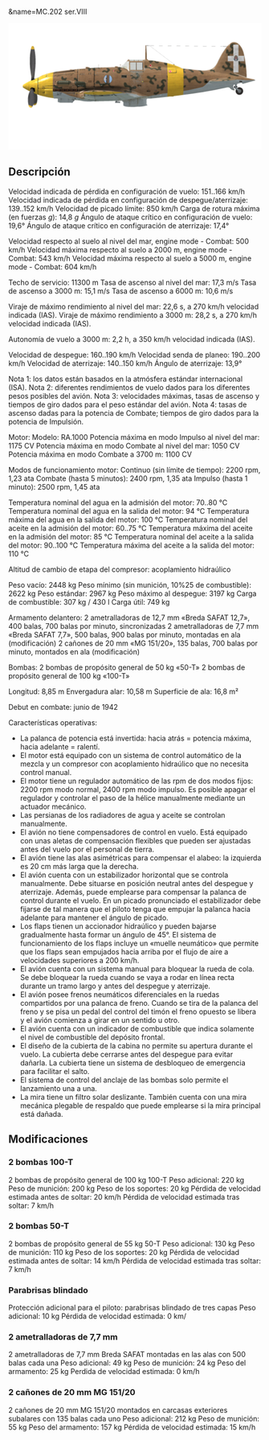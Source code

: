 &name=MC.202 ser.VIII

![mc202s8](../images/mc202s8.png)

## Descripción

Velocidad indicada de pérdida en configuración de vuelo: 151..166 km/h
Velocidad indicada de pérdida en configuración de despegue/aterrizaje: 139..152 km/h
Velocidad de picado límite: 850 km/h
Carga de rotura máxima (en fuerzas <i>g</i>): 14,8 <i>g</i>
Ángulo de ataque crítico en configuración de vuelo: 19,6°
Ángulo de ataque crítico en configuración de aterrizaje: 17,4°

Velocidad respecto al suelo al nivel del mar, engine mode - Combat: 500 km/h
Velocidad máxima respecto al suelo a 2000 m, engine mode - Combat: 543 km/h
Velocidad máxima respecto al suelo a 5000 m, engine mode - Combat: 604 km/h

Techo de servicio: 11300 m
Tasa de ascenso al nivel del mar: 17,3 m/s
Tasa de ascenso a 3000 m: 15,1 m/s
Tasa de ascenso a 6000 m: 10,6 m/s

Viraje de máximo rendimiento al nivel del mar: 22,6 s, a 270 km/h velocidad indicada (IAS).
Viraje de máximo rendimiento a 3000 m: 28,2 s, a 270 km/h velocidad indicada (IAS).

Autonomía de vuelo a 3000 m: 2,2 h, a 350 km/h velocidad indicada (IAS).

Velocidad de despegue: 160..190 km/h
Velocidad senda de planeo: 190..200 km/h
Velocidad de aterrizaje: 140..150 km/h
Ángulo de aterrizaje: 13,9°

Nota 1: los datos están basados en la atmósfera estándar internacional (ISA).
Nota 2: diferentes rendimientos de vuelo dados para los diferentes pesos posibles del avión.
Nota 3: velocidades máximas, tasas de ascenso y tiempos de giro dados para el peso estándar del avión.
Nota 4: tasas de ascenso dadas para la potencia de Combate; tiempos de giro dados para la potencia de Impulsión.

Motor:
Modelo: RA.1000
Potencia máxima en modo Impulso al nivel del mar: 1175 CV
Potencia máxima en modo Combate al nivel del mar: 1050 CV
Potencia máxima en modo Combate a 3700 m: 1100 CV

Modos de funcionamiento motor:
Continuo (sin límite de tiempo): 2200 rpm, 1,23 ata
Combate (hasta 5 minutos): 2400 rpm, 1,35 ata
Impulso (hasta 1 minuto): 2500 rpm, 1,45 ata

Temperatura nominal del agua en la admisión del motor: 70..80 °C
Temperatura nominal del agua en la salida del motor: 94 °C
Temperatura máxima del agua en la salida del motor: 100 °C
Temperatura nominal del aceite en la admisión del motor: 60..75 °C
Temperatura máxima del aceite en la admisión del motor: 85 °C
Temperatura nominal del aceite a la salida del motor: 90..100 °C
Temperatura máxima del aceite a la salida del motor: 110 °C

Altitud de cambio de etapa del compresor: acoplamiento hidraúlico

Peso vacío: 2448 kg
Peso mínimo (sin munición, 10%25 de combustible): 2622 kg
Peso estándar: 2967 kg
Peso máximo al despegue: 3197 kg
Carga de combustible: 307 kg / 430 l
Carga útil: 749 kg

Armamento delantero:
2 ametralladoras de 12,7 mm «Breda SAFAT 12,7», 400 balas, 700 balas por minuto, sincronizadas
2 ametralladoras de 7,7 mm «Breda SAFAT 7,7», 500 balas, 900 balas por minuto, montadas en ala (modificación)
2 cañones de 20 mm «MG 151/20», 135 balas, 700 balas por minuto, montados en ala (modificación)

Bombas:
2 bombas de propósito general de 50 kg «50-T»
2 bombas de propósito general de 100 kg «100-T»

Longitud: 8,85 m
Envergadura alar: 10,58 m
Superficie de ala: 16,8 m²

Debut en combate: junio de 1942

Características operativas:
- La palanca de potencia está invertida: hacia atrás = potencia máxima, hacia adelante = ralentí.
- El motor está equipado con un sistema de control automático de la mezcla y un compresor con acoplamiento hidraúlico que no necesita control manual.
- El motor tiene un regulador automático de las rpm de dos modos fijos: 2200 rpm modo normal, 2400 rpm modo impulso. Es posible apagar el regulador y controlar el paso de la hélice manualmente mediante un actuador mecánico.
- Las persianas de los radiadores de agua y aceite se controlan manualmente.
- El avión no tiene compensadores de control en vuelo. Está equipado con unas aletas de compensación flexibles que pueden ser ajustadas antes del vuelo por el personal de tierra.
- El avión tiene las alas asimétricas para compensar el alabeo: la izquierda es 20 cm más larga que la derecha.
- El avión cuenta con un estabilizador horizontal que se controla manualmente. Debe situarse en posición neutral antes del despegue y aterrizaje. Además, puede emplearse para compensar la palanca de control durante el vuelo. En un picado pronunciado el estabilizador debe fijarse de tal manera que el piloto tenga que empujar la palanca hacia adelante para mantener el ángulo de picado.
- Los flaps tienen un accionador hidraúlico y pueden bajarse gradualmente hasta formar un ángulo de 45°. El sistema de funcionamiento de los flaps incluye un «muelle neumático» que permite que los flaps sean empujados hacia arriba por el flujo de aire a velocidades superiores a 200 km/h.
- El avión cuenta con un sistema manual para bloquear la rueda de cola. Se debe bloquear la rueda cuando se vaya a rodar en línea recta durante un tramo largo y antes del despegue y aterrizaje.
- El avión posee frenos neumáticos diferenciales en la ruedas compartidos por una palanca de freno. Cuando se tira de la palanca del freno y se pisa un pedal del control del timón el freno opuesto se libera y el avión comienza a girar en un sentido u otro.
- El avión cuenta con un indicador de combustible que indica solamente el nivel de combustible del depósito frontal.
- El diseño de la cubierta de la cabina no permite su apertura durante el vuelo. La cubierta debe cerrarse antes del despegue para evitar dañarla. La cubierta tiene un sistema de desbloqueo de emergencia para facilitar el salto.
- El sistema de control del anclaje de las bombas solo permite el lanzamiento una a una.
- La mira tiene un filtro solar deslizante. También cuenta con una mira mecánica plegable de respaldo que puede emplearse si la mira principal está dañada.

## Modificaciones

### 2 bombas 100-T

2 bombas de propósito general de 100 kg 100-T
Peso adicional: 220 kg
Peso de munición: 200 kg
Peso de los soportes: 20 kg
Pérdida de velocidad estimada antes de soltar: 20 km/h
Pérdida de velocidad estimada tras soltar: 7 km/h
### 2 bombas 50-T

2 bombas de propósito general de 55 kg 50-T
Peso adicional: 130 kg
Peso de munición: 110 kg
Peso de los soportes: 20 kg
Pérdida de velocidad estimada antes de soltar: 14 km/h
Pérdida de velocidad estimada tras soltar: 7 km/h
### Parabrisas blindado

Protección adicional para el piloto: parabrisas blindado de tres capas
Peso adicional: 10 kg
Pérdida de velocidad estimada: 0 km/
### 2 ametralladoras de 7,7 mm

2 ametralladoras de 7,7 mm Breda SAFAT montadas en las alas con 500 balas cada una
Peso adicional: 49 kg
Peso de munición: 24 kg
Peso del armamento: 25 kg
Perdida de velocidad estimada: 0 km/h
### 2 cañones de 20 mm MG 151/20

2 cañones de 20 mm MG 151/20 montados en carcasas exteriores subalares con 135 balas cada uno
Peso adicional: 212 kg
Peso de munición: 55 kg
Peso del armamento: 157 kg
Pérdida de velocidad estimada: 15 km/h